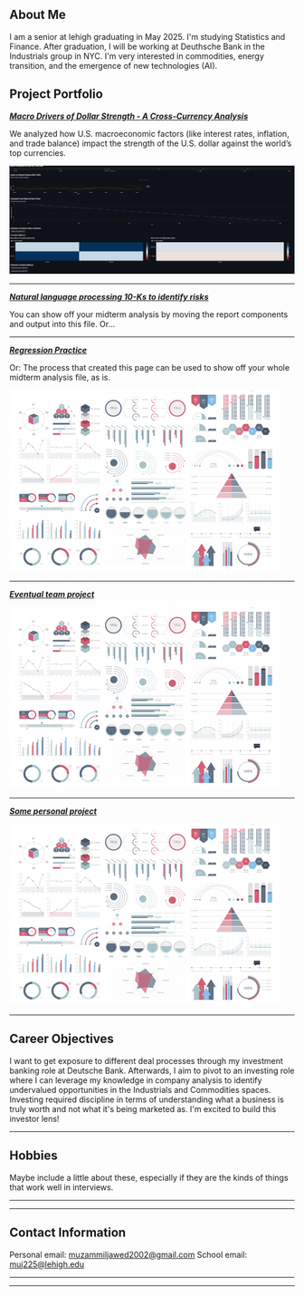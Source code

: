 ## About Me

I am a senior at lehigh graduating in May 2025. I'm studying Statistics and Finance. After graduation, I will be working at Deuthsche Bank in the Industrials group in NYC. I'm very interested in commodities, energy transition, and the emergence of new technologies (AI).



## Project Portfolio

<!-- You can link to other websites, PDFs in this repo, and other pages in this repo -->


_**[Macro Drivers of Dollar Strength - A Cross-Currency Analysis](https://thereddestbulls.streamlit.app/)**_

We analyzed how U.S. macroeconomic factors (like interest rates, inflation, and trade balance) impact the strength of the U.S. dollar against the world’s top currencies.

<img src="images/modelresultsjpg.jpg?raw=true"/>


---

_**[Natural language processing 10-Ks to identify risks](midterm_summary)**_

You can show off your midterm analysis by moving the report components and output into this file. Or...



---

_**[Regression Practice](Regression_practice)**_

Or: The process that created this page can be used to show off your whole midterm analysis file, as is.

<img src="images/dummy_thumbnail.jpg?raw=true"/>

---

_**[Eventual team project](https://donbowen.github.io/teamproject/)**_

<img src="images/dummy_thumbnail.jpg?raw=true"/>

---

_**[Some personal project](/pdf/sample_presentation.pdf)**_

<img src="images/dummy_thumbnail.jpg?raw=true"/>

---

## Career Objectives

I want to get exposure to different deal processes through my investment banking role at Deutsche Bank. Afterwards, I aim to pivot to an investing role where I can leverage my knowledge in company analysis to identify undervalued opportunities in the Industrials and Commodities spaces. Investing required discipline in terms of understanding what a business is truly worth and not what it's being marketed as. I'm excited to build this investor lens!

---

## Hobbies

Maybe include a little about these, especially if they are the kinds of things that work well in interviews.

---
---

## Contact Information

Personal email: muzammiljawed2002@gmail.com     School email: muj225@lehigh.edu    

---

---
